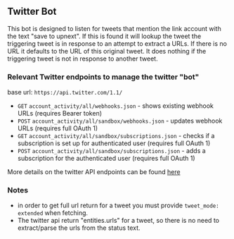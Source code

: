 ## Twitter Bot

This bot is designed to listen for tweets that mention the link account with the
text "save to upnext".  If this is found it will lookup the tweet the triggering
tweet is in response to an attempt to extract a URLs.  If there is no URL it
defaults to the URL of this original tweet. It does nothing if the triggering
tweet is not in response to another tweet.

### Relevant Twitter endpoints to manage the twitter "bot"

base url: `https://api.twitter.com/1.1/`

- `GET` `account_activity/all/webhooks.json` - shows existing webhook URLs (requires Bearer token)
- `POST` `account_activity/all/sandbox/webhooks.json` - updates webhook URLs (requires full OAuth 1)
- `GET` `account_activity/all/sandbox/subscriptions.json` - checks if a subscription is set up for authenticated user (requires full OAuth 1)
- `POST` `account_activity/all/sandbox/subscriptions.json` - adds a subscription for the authenticated user (requires full OAuth 1)


More details on the twitter API endpoints can be found [here](https://developer.twitter.com/en/docs/twitter-api/premium/account-activity-api/api-reference/aaa-premium)


### Notes

- in order to get full url return for a tweet you must provide `tweet_mode: extended` when fetching.
- The twitter api return "entities.urls" for a tweet, so there is no need to extract/parse the urls from the status text.